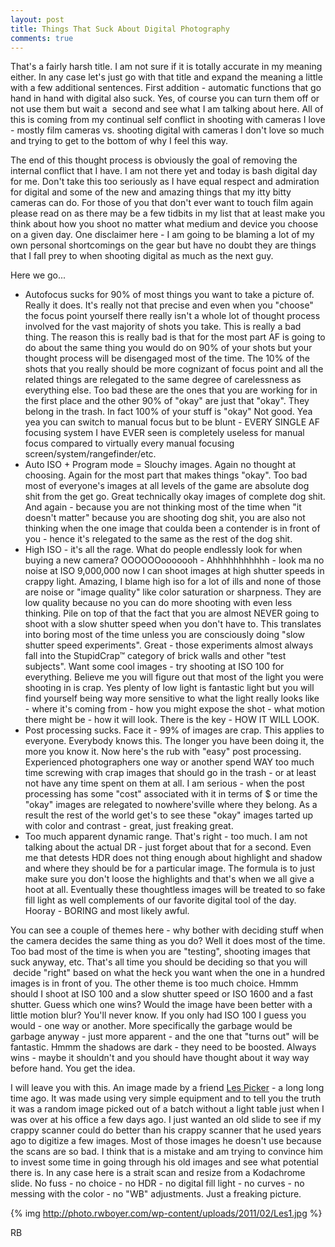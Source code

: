 ```yaml
---
layout: post
title: Things That Suck About Digital Photography
comments: true
---
```

That's a fairly harsh title. I am not sure if it is totally accurate in my meaning either. In any case let's just go with that title and expand the meaning a little with a few additional sentences. First addition - automatic functions that go hand in hand with digital also suck. Yes, of course you can turn them off or not use them but wait a  second and see what I am talking about here. All of this is coming from my continual self conflict in shooting with cameras I love - mostly film cameras vs. shooting digital with cameras I don't love so much and trying to get to the bottom of why I feel this way.

The end of this thought process is obviously the goal of removing the internal conflict that I have. I am not there yet and today is bash digital day for me. Don't take this too seriously as I have equal respect and admiration for digital and some of the new and amazing things that my itty bitty cameras can do. For those of you that don't ever want to touch film again please read on as there may be a few tidbits in my list that at least make you think about how you shoot no matter what medium and device you choose on a given day. One disclaimer here - I am going to be blaming a lot of my own personal shortcomings on the gear but have no doubt they are things that I fall prey to when shooting digital as much as the next guy.

Here we go...
<ul>
	<li> Autofocus sucks for 90% of most things you want to take a picture of. Really it does. It's really not that precise and even when you "choose" the focus point yourself there really isn't a whole lot of thought process involved for the vast majority of shots you take. This is really a bad thing. The reason this is really bad is that for the most part AF is going to do about the same thing you would do on 90% of your shots but your thought process will be disengaged most of the time. The 10% of the shots that you really should be more cognizant of focus point and all the related things are relegated to the same degree of carelessness as everything else. Too bad these are the ones that you are working for in the first place and the other 90% of "okay" are just that "okay". They belong in the trash. In fact 100% of your stuff is "okay" Not good. Yea yea you can switch to manual focus but to be blunt - EVERY SINGLE AF focusing system I have EVER seen is completely useless for manual focus compared to virtually every manual focusing screen/system/rangefinder/etc.</li>
	<li>Auto ISO + Program mode = Slouchy images. Again no thought at choosing. Again for the most part that makes things "okay". Too bad most of everyone's images at all levels of the game are absolute dog shit from the get go. Great technically okay images of complete dog shit. And again - because you are not thinking most of the time when "it doesn't matter" because you are shooting dog shit, you are also not thinking when the one image that coulda been a contender is in front of you - hence it's relegated to the same as the rest of the dog shit.</li>
	<li>High ISO - it's all the rage. What do people endlessly look for when buying a new camera? OOOOOOooooooh - Ahhhhhhhhhhh - look ma no noise at ISO 9,000,000 now I can shoot images at high shutter speeds in crappy light. Amazing, I blame high iso for a lot of ills and none of those are noise or "image quality" like color saturation or sharpness. They are low quality because no you can do more shooting with even less thinking. Pile on top of that the fact that you are almost NEVER going to shoot with a slow shutter speed when you don't have to. This translates into boring most of the time unless you are consciously doing "slow shutter speed experiments". Great - those experiments almost always fall into the StupidCrap™ category of brick walls and other "test subjects". Want some cool images - try shooting at ISO 100 for everything. Believe me you will figure out that most of the light you were shooting in is crap. Yes plenty of low light is fantastic light but you will find yourself being way more sensitive to what the light really looks like - where it's coming from - how you might expose the shot - what motion there might be - how it will look. There is the key - HOW IT WILL LOOK.</li>
	<li>Post processing sucks. Face it - 99% of images are crap. This applies to everyone. Everybody knows this. The longer you have been doing it, the more you know it. Now here's the rub with "easy" post processing. Experienced photographers one way or another spend WAY too much time screwing with crap images that should go in the trash - or at least not have any time spent on them at all. I am serious - when the post processing has some "cost" associated with it in terms of $ or time the "okay" images are relegated to nowhere'sville where they belong. As a result the rest of the world get's to see these "okay" images tarted up with color and contrast - great, just freaking great.</li>
	<li>Too much apparent dynamic range. That's right - too much. I am not talking about the actual DR - just forget about that for a second. Even me that detests HDR does not thing enough about highlight and shadow and where they should be for a particular image. The formula is to just make sure you don't loose the highlights and that's when we all give a hoot at all. Eventually these thoughtless images will be treated to so fake fill light as well complements of our favorite digital tool of the day. Hooray - BORING and most likely awful.</li>
</ul>
You can see a couple of themes here - why bother with deciding stuff when the camera decides the same thing as you do? Well it does most of the time. Too bad most of the time is when you are "testing", shooting images that suck anyway, etc. That's all time you should be deciding so that you will  decide "right" based on what the heck you want when the one in a hundred images is in front of you. The other theme is too much choice. Hmmm should I shoot at ISO 100 and a slow shutter speed or ISO 1600 and a fast shutter. Guess which one wins? Would the image have been better with a little motion blur? You'll never know. If you only had ISO 100 I guess you would - one way or another. More specifically the garbage would be garbage anyway - just more apparent - and the one that "turns out" will be fantastic. Hmmm the shadows are dark - they need to be boosted. Always wins - maybe it shouldn't and you should have thought about it way way before hand. You get the idea.

I will leave you with this. An image made by a friend <a href="http://blog.lesterpickerphoto.com/">Les Picker</a> - a long long time ago. It was made using very simple equipment and to tell you the truth it was a random image picked out of a batch without a light table just when I was over at his office a few days ago. I just wanted an old slide to see if my crappy scanner could do better than his crappy scanner that he used years ago to digitize a few images. Most of those images he doesn't use because the scans are so bad. I think that is a mistake and am trying to convince him to invest some time in going through his old images and see what potential there is. In any case here is a strait scan and resize from a Kodachrome slide. No fuss - no choice - no HDR - no digital fill light - no curves - no messing with the color - no "WB" adjustments. Just a freaking picture.

{% img http://photo.rwboyer.com/wp-content/uploads/2011/02/Les1.jpg %}

RB